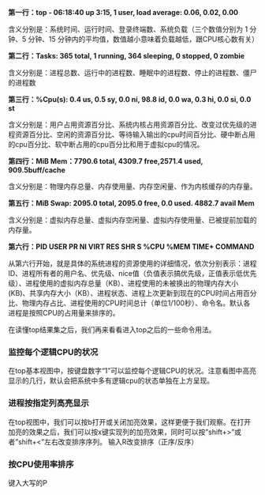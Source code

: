 **第一行：top - 06:18:40 up 3:15, 1 user, load average: 0.06, 0.02, 0.00**

含义分别是：系统时间、运行时间、登录终端数、系统负载（三个数值分别为 1 分钟、5 分钟、15 分钟内的平均值，数值越小意味着负载越低，跟CPU核心数有关）

**第二行：Tasks: 365 total, 1 running, 364 sleeping, 0 stopped, 0 zombie**

含义分别是：进程总数、运行中的进程数、睡眠中的进程数、停止的进程数、僵尸的进程数


**第三行：%Cpu(s): 0.4 us, 0.5 sy, 0.0 ni, 98.8 id, 0.0 wa, 0.3 hi, 0.0 si, 0.0 st**  

含义分别是：用户占用资源百分比、系统内核占用资源百分比、改变过优先级的进程资源百分比、空闲的资源百分比、等待输入输出的cpu时间百分比、硬中断占用的cpu百分比、软中断占用的cpu百分比和用于虚拟cpu的情况。

**第四行：MiB Mem：7790.6 total, 4309.7 free,2571.4 used, 909.5buff/cache**

含义分别是：物理内存总量、内存使用量、内存空闲量、作为内核缓存的内存量。

**第五行：MiB Swap: 2095.0 total, 2095.0 free, 0.0 used. 4882.7 avail Mem**

含义分别是：虚拟内存总量、虚拟内存空闲量、虚拟内存使用量、已被提前加载的内存量。

**第六行：PID USER PR NI VIRT RES SHR S %CPU %MEM TIME+ COMMAND**

从第六行开始，就是具体的系统进程的资源使用的详细情况，依次分别表示：进程ID、进程所有者的用户名、优先级、nice值（负值表示搞优先级，正值表示低优先级）、进程使用的虚拟内存总量（KB）、进程使用的未被换出的物理内存大小(KB)、共享内存大小（KB）、进程状态、进程上次更新到现在的CPU时间占用百分比、物理内存占比、进程使用的CPU时间总计（单位1/100秒）、命令名。默认各进程是按照CPU的占用量来排序的。

在读懂top结果集之后，我们再来看看进入top之后的一些命令用法。

### 监控每个逻辑CPU的状况

在top基本视图中，按键盘数字“1”可以监控每个逻辑CPU的状况。注意看图中高亮显示的几行，默认会把系统中多有逻辑cpu的状态单独在上方呈现。

### 进程按指定列高亮显示

在top视图中，我们可以按b打开或关闭加亮效果，这样更便于我们观察。在打开加亮的效果之后，我们可以按x键实现列的加亮效果，同时可以按”shift+>”或者”shift+<”左右改变排序序列。
输入R改变排序（正序/反序）

### 按CPU使用率排序
键入大写的P
